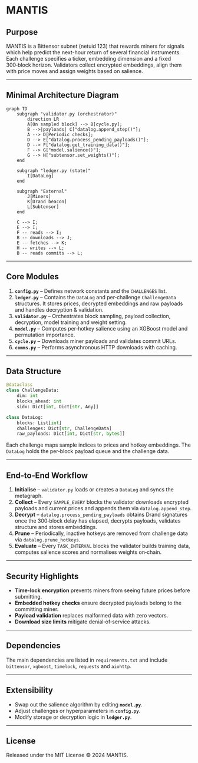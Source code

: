 # MANTIS

## Purpose
MANTIS is a Bittensor subnet (netuid 123) that rewards miners for signals which help predict the next-hour return of several financial instruments. Each challenge specifies a ticker, embedding dimension and a fixed 300‑block horizon. Validators collect encrypted embeddings, align them with price moves and assign weights based on salience.

---

## Minimal Architecture Diagram
```mermaid
graph TD
    subgraph "validator.py (orchestrator)"
        direction LR
        A[On sampled block] --> B[cycle.py];
        B -->|payloads| C["datalog.append_step()"];
        A --> D[Periodic checks];
        D --> E["datalog.process_pending_payloads()"];
        D --> F["datalog.get_training_data()"];
        F --> G["model.salience()"];
        G --> H["subtensor.set_weights()"];
    end

    subgraph "ledger.py (state)"
        I[DataLog]
    end

    subgraph "External"
        J[Miners]
        K[Drand beacon]
        L[Subtensor]
    end

    C --> I;
    E --> I;
    F -- reads --> I;
    B -- downloads --> J;
    E -- fetches --> K;
    H -- writes --> L;
    B -- reads commits --> L;
```

---

## Core Modules
1. **`config.py`** – Defines network constants and the `CHALLENGES` list.
2. **`ledger.py`** – Contains the `DataLog` and per‑challenge `ChallengeData` structures. It stores prices, decrypted embeddings and raw payloads and handles decryption & validation.
3. **`validator.py`** – Orchestrates block sampling, payload collection, decryption, model training and weight setting.
4. **`model.py`** – Computes per‑hotkey salience using an XGBoost model and permutation importance.
5. **`cycle.py`** – Downloads miner payloads and validates commit URLs.
6. **`comms.py`** – Performs asynchronous HTTP downloads with caching.

---

## Data Structure
```python
@dataclass
class ChallengeData:
    dim: int
    blocks_ahead: int
    sidx: Dict[int, Dict[str, Any]]

class DataLog:
    blocks: List[int]
    challenges: Dict[str, ChallengeData]
    raw_payloads: Dict[int, Dict[str, bytes]]
```
Each challenge maps sample indices to prices and hotkey embeddings. The `DataLog` holds the per‑block payload queue and the challenge data.

---

## End‑to‑End Workflow
1. **Initialise** – `validator.py` loads or creates a `DataLog` and syncs the metagraph.
2. **Collect** – Every `SAMPLE_EVERY` blocks the validator downloads encrypted payloads and current prices and appends them via `datalog.append_step`.
3. **Decrypt** – `datalog.process_pending_payloads` obtains Drand signatures once the 300‑block delay has elapsed, decrypts payloads, validates structure and stores embeddings.
4. **Prune** – Periodically, inactive hotkeys are removed from challenge data via `datalog.prune_hotkeys`.
5. **Evaluate** – Every `TASK_INTERVAL` blocks the validator builds training data, computes salience scores and normalises weights on‑chain.

---

## Security Highlights
- **Time‑lock encryption** prevents miners from seeing future prices before submitting.
- **Embedded hotkey checks** ensure decrypted payloads belong to the committing miner.
- **Payload validation** replaces malformed data with zero vectors.
- **Download size limits** mitigate denial‑of‑service attacks.

---

## Dependencies
The main dependencies are listed in `requirements.txt` and include `bittensor`, `xgboost`, `timelock`, `requests` and `aiohttp`.

---

## Extensibility
- Swap out the salience algorithm by editing **`model.py`**.
- Adjust challenges or hyperparameters in **`config.py`**.
- Modify storage or decryption logic in **`ledger.py`**.

---

## License
Released under the MIT License © 2024 MANTIS.

